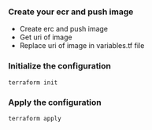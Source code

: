 ### Create your ecr and push image
- Create erc and push image
- Get uri of image
- Replace uri of image in variables.tf file

### Initialize the configuration
```
terraform init
```

### Apply the configuration
```
terraform apply
```
